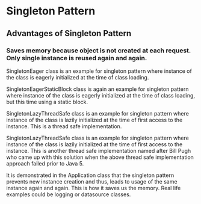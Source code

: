 # Singleton Pattern
## Advantages of Singleton Pattern
### Saves memory because object is not created at each request. Only single instance is reused again and again.


SingletonEager class is an example for singleton pattern where instance of the class is eagerly initialized at the time
of class loading.

SingletonEagerStaticBlock class is again an example for singleton pattern where instance of the class is eagerly initialized at the time
of class loading, but this time using a static block.

SingletonLazyThreadSafe class is an example for singleton pattern where instance of the class is lazily initialized at the time
of first access to the instance. This is a thread safe implementation.

SingletonLazyThreadSafe class is an example for singleton pattern where instance of the class is lazily initialized at the time
of first access to the instance. This is another thread safe implementation named after Bill Pugh who came up with this solution
when the above thread safe implementation approach failed prior to Java 5.

It is demonstrated in the Application class that the singleton pattern prevents new instance creation and thus, leads to
usage of the same instance again and again. This is how it saves us the memory. Real life examples could be logging or 
datasource classes.